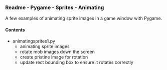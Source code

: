 ### Readme - Pygame - Sprites - Animating

A few examples of animating sprite images in a game window with Pygame.

#### Contents
* animatingsprites1.py
    * animating sprite images
    * rotate mob images down the screen
    * create pristine image for rotation
    * update rect bounding box to ensure it rotates correctly
    

